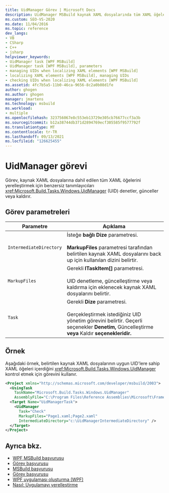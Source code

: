 ```yaml
---
title: UidManager Görev | Microsoft Docs
description: UidManager MSBuild kaynak XAML dosyalarında tüm XAML öğelerini yerelleştirmek için benzersiz tanımlayıcıları (UID) nasıl denetler, ler veya kaldırır.
ms.custom: SEO-VS-2020
ms.date: 11/04/2016
ms.topic: reference
dev_langs:
- VB
- CSharp
- C++
- jsharp
helpviewer_keywords:
- UidManager task [WPF MSBuild]
- UidManager task [WPF MSBuild], parameters
- managing UIDs when localizing XAML elements [WPF MSBuild]
- localizing XAML elements [WPF MSBuild], managing UIDs
- checking UIDs when localizing XAML elements [WPF MSBuild]
ms.assetid: 4fc7b5a5-11b0-46ca-9656-8c2a0b08d1fe
author: ghogen
ms.author: ghogen
manager: jmartens
ms.technology: msbuild
ms.workload:
- multiple
ms.openlocfilehash: 323756067e8c553eb13729e305cb76677ccf3a3b
ms.sourcegitcommit: b12a38744db371d2894769ecf305585f9577792f
ms.translationtype: MT
ms.contentlocale: tr-TR
ms.lasthandoff: 09/13/2021
ms.locfileid: "126625455"
---
```

# <a name="uidmanager-task"></a>UidManager görevi

Görev, kaynak XAML dosyalarına dahil edilen tüm XAML öğelerini yerelleştirmek için benzersiz tanımlayıcıları <xref:Microsoft.Build.Tasks.Windows.UidManager> (UID) denetler, günceller veya kaldırır.

## <a name="task-parameters"></a>Görev parametreleri

| Parametre | Açıklama |
|-------------------------| - |
| `IntermediateDirectory` | İsteğe **bağlı Dize** parametresi.<br /><br /> **MarkupFiles** parametresi tarafından belirtilen kaynak XAML dosyalarını back up için kullanılan dizini belirtir. |
| `MarkupFiles` | Gerekli **ITaskItem[]** parametresi.<br /><br /> UID denetleme, güncelleştirme veya kaldırma için eklenecek kaynak XAML dosyalarını belirtir. |
| `Task` | Gerekli **Dize** parametresi.<br /><br /> Gerçekleştirmek istediğiniz UID yönetim görevini belirtir. Geçerli seçenekler **Denetim,** Güncelleştirme **veya** Kaldır **seçenekleridir.** |

## <a name="example"></a>Örnek

 Aşağıdaki örnek, belirtilen kaynak XAML dosyalarının uygun UID'lere sahip XAML öğeleri içerdiğini <xref:Microsoft.Build.Tasks.Windows.UidManager> kontrol etmek için görevini kullanır.

```xml
<Project xmlns="http://schemas.microsoft.com/developer/msbuild/2003">
  <UsingTask
    TaskName="Microsoft.Build.Tasks.Windows.UidManager"
    AssemblyFile="C:\Program Files\Reference Assemblies\Microsoft\Framework\v3.0\PresentationBuildTasks.dll" />
  <Target Name="UidManagerTask">
    <UidManager
      Task="Check"
      MarkupFiles="Page1.xaml;Page2.xaml"
      IntermediateDirectory="c:\UidManagerIntermediateDirectory" />
  </Target>
</Project>
```

## <a name="see-also"></a>Ayrıca bkz.

- [WPF MSBuild başvurusu](../msbuild/wpf-msbuild-reference.md)
- [Görev başvurusu](../msbuild/wpf-msbuild-task-reference.md)
- [MSBuild başvurusu](../msbuild/msbuild-reference.md)
- [Görev başvurusu](../msbuild/msbuild-task-reference.md)
- [WPF uygulaması oluşturma (WPF)](/dotnet/framework/wpf/app-development/building-a-wpf-application-wpf)
- [Nasıl: Uygulamayı yerelleştirme](/dotnet/framework/wpf/advanced/how-to-localize-an-application)